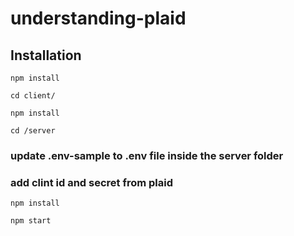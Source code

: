 # understanding-plaid

## Installation
```
npm install
```
 ```
cd client/
```
 ```
npm install
```
 ```
cd /server
```

### update .env-sample to .env file inside the server folder
### add clint id and secret from plaid

 ```
npm install
```

 ```
npm start
```
